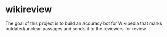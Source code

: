 # wikireview

The goal of this project is to build an accuracy bot for Wikipedia that marks outdated/unclear passages and sends it to the reviewers for review.
